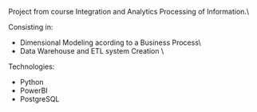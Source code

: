 Project from course Integration and Analytics Processing of Information.\

Consisting in:
 - Dimensional Modeling acording to a Business Process\
 - Data Warehouse and ETL system Creation \

Technologies:
  - Python
  - PowerBI
  - PostgreSQL
  
